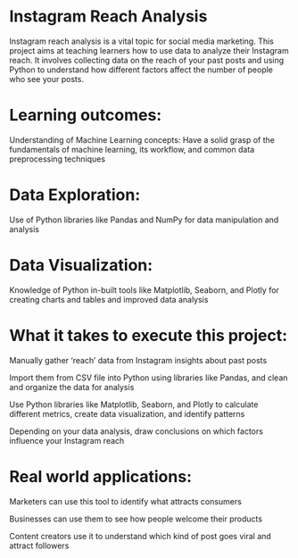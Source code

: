 # Instagram Reach Analysis 
Instagram reach analysis is a vital topic for social media marketing. This project aims at teaching learners how to use data to analyze their Instagram reach. It involves collecting data on the reach of your past posts and using Python to understand how different factors affect the number of people who see your posts.

# Learning outcomes: 

Understanding of Machine Learning concepts: Have a solid grasp of the fundamentals of machine learning, its workflow, and common data preprocessing techniques 
# Data Exploration:  
Use of Python libraries like Pandas and NumPy for data manipulation and analysis
# Data Visualization: 
Knowledge of Python in-built tools like Matplotlib, Seaborn, and Plotly for creating charts and tables and improved data analysis 
# What it takes to execute this project:

Manually gather ‘reach’ data from Instagram insights about past posts

Import them from CSV file into Python using libraries like Pandas, and clean and organize the data for analysis 

Use Python libraries like Matplotlib, Seaborn, and Plotly to calculate different metrics, create data visualization, and identify patterns 

Depending on your data analysis, draw conclusions on which factors influence your Instagram reach 
# Real world applications: 

Marketers can use this tool to identify what attracts consumers

Businesses can use them to see how people welcome their products

Content creators use it to understand which kind of post goes viral and attract followers 
